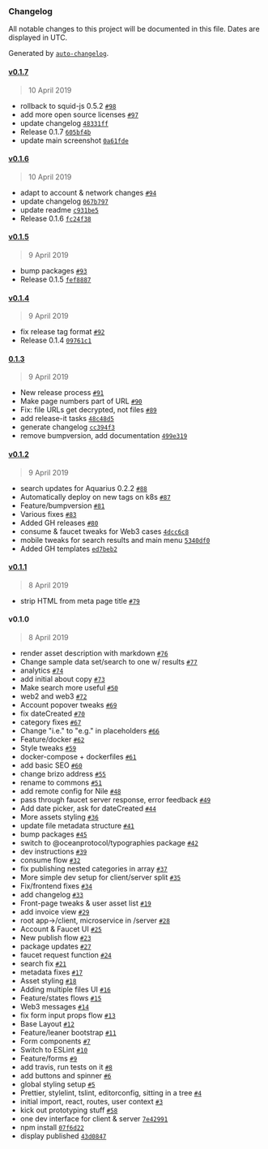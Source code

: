 ### Changelog

All notable changes to this project will be documented in this file. Dates are displayed in UTC.

Generated by [`auto-changelog`](https://github.com/CookPete/auto-changelog).

#### [v0.1.7](https://github.com/oceanprotocol/commons-marketplace/compare/v0.1.6...v0.1.7)

> 10 April 2019

- rollback to squid-js 0.5.2 [`#98`](https://github.com/oceanprotocol/commons-marketplace/pull/98)
- add more open source licenses [`#97`](https://github.com/oceanprotocol/commons-marketplace/pull/97)
- update changelog [`48331ff`](https://github.com/oceanprotocol/commons-marketplace/commit/48331ffe1e3ceded4def24a5ad86dca88d7ef8d8)
- Release 0.1.7 [`605bf4b`](https://github.com/oceanprotocol/commons-marketplace/commit/605bf4bafab775fb63246b1bafbe3a81170a10d1)
- update main screenshot [`0a61fde`](https://github.com/oceanprotocol/commons-marketplace/commit/0a61fdeee39e39e11ec4898beace77928883eab5)

#### [v0.1.6](https://github.com/oceanprotocol/commons-marketplace/compare/v0.1.5...v0.1.6)

> 10 April 2019

- adapt to account & network changes [`#94`](https://github.com/oceanprotocol/commons-marketplace/pull/94)
- update changelog [`067b797`](https://github.com/oceanprotocol/commons-marketplace/commit/067b797d4a89202d562281380a178b1df2f1d5a1)
- update readme [`c931be5`](https://github.com/oceanprotocol/commons-marketplace/commit/c931be5457c3b65f4f213df608e2c6b75be9e5fe)
- Release 0.1.6 [`fc24f38`](https://github.com/oceanprotocol/commons-marketplace/commit/fc24f3852a39f09d1fc6eb15bfbf5a64a7f59e15)

#### [v0.1.5](https://github.com/oceanprotocol/commons-marketplace/compare/v0.1.4...v0.1.5)

> 9 April 2019

- bump packages [`#93`](https://github.com/oceanprotocol/commons-marketplace/pull/93)
- Release 0.1.5 [`fef8887`](https://github.com/oceanprotocol/commons-marketplace/commit/fef888773ee89860a68f7e5410184440cb7a1426)

#### [v0.1.4](https://github.com/oceanprotocol/commons-marketplace/compare/0.1.3...v0.1.4)

> 9 April 2019

- fix release tag format [`#92`](https://github.com/oceanprotocol/commons-marketplace/pull/92)
- Release 0.1.4 [`09761c1`](https://github.com/oceanprotocol/commons-marketplace/commit/09761c13fae3ccf3169589ca8448aa99ac78d5ca)

#### [0.1.3](https://github.com/oceanprotocol/commons-marketplace/compare/v0.1.2...0.1.3)

> 9 April 2019

- New release process [`#91`](https://github.com/oceanprotocol/commons-marketplace/pull/91)
- Make page numbers part of URL [`#90`](https://github.com/oceanprotocol/commons-marketplace/pull/90)
- Fix: file URLs get decrypted, not files [`#89`](https://github.com/oceanprotocol/commons-marketplace/pull/89)
- add release-it tasks [`48c48d5`](https://github.com/oceanprotocol/commons-marketplace/commit/48c48d530b95ea7aa4998ae2391c1619654c99e1)
- generate changelog [`cc394f3`](https://github.com/oceanprotocol/commons-marketplace/commit/cc394f3ccca7a47c2531764b1758aaaed4469705)
- remove bumpversion, add documentation [`499e319`](https://github.com/oceanprotocol/commons-marketplace/commit/499e31991bbd58fe291dd1c401af0c9a8c29a7d3)

#### [v0.1.2](https://github.com/oceanprotocol/commons-marketplace/compare/v0.1.1...v0.1.2)

> 9 April 2019

- search updates for Aquarius 0.2.2 [`#88`](https://github.com/oceanprotocol/commons-marketplace/pull/88)
- Automatically deploy on new tags on k8s [`#87`](https://github.com/oceanprotocol/commons-marketplace/pull/87)
- Feature/bumpversion [`#81`](https://github.com/oceanprotocol/commons-marketplace/pull/81)
- Various fixes [`#83`](https://github.com/oceanprotocol/commons-marketplace/pull/83)
- Added GH releases [`#80`](https://github.com/oceanprotocol/commons-marketplace/pull/80)
- consume & faucet tweaks for Web3 cases [`4dcc6c8`](https://github.com/oceanprotocol/commons-marketplace/commit/4dcc6c831a015a1cf758218e9109f38b4f310d94)
- mobile tweaks for search results and main menu [`5340df0`](https://github.com/oceanprotocol/commons-marketplace/commit/5340df0993eef5a35526d306f96bd020c0e64422)
- Added GH templates [`ed7beb2`](https://github.com/oceanprotocol/commons-marketplace/commit/ed7beb295bebf6ebceabd656b0fe21abc57fcca3)

#### [v0.1.1](https://github.com/oceanprotocol/commons-marketplace/compare/v0.1.0...v0.1.1)

> 8 April 2019

- strip HTML from meta page title [`#79`](https://github.com/oceanprotocol/commons-marketplace/pull/79)

#### v0.1.0

> 8 April 2019

- render asset description with markdown [`#76`](https://github.com/oceanprotocol/commons-marketplace/pull/76)
- Change sample data set/search to one w/ results [`#77`](https://github.com/oceanprotocol/commons-marketplace/pull/77)
- analytics [`#74`](https://github.com/oceanprotocol/commons-marketplace/pull/74)
- add initial about copy [`#73`](https://github.com/oceanprotocol/commons-marketplace/pull/73)
- Make search more useful [`#50`](https://github.com/oceanprotocol/commons-marketplace/pull/50)
- web2 and web3 [`#72`](https://github.com/oceanprotocol/commons-marketplace/pull/72)
- Account popover tweaks [`#69`](https://github.com/oceanprotocol/commons-marketplace/pull/69)
- fix dateCreated [`#70`](https://github.com/oceanprotocol/commons-marketplace/pull/70)
- category fixes [`#67`](https://github.com/oceanprotocol/commons-marketplace/pull/67)
- Change "i.e." to "e.g." in placeholders [`#66`](https://github.com/oceanprotocol/commons-marketplace/pull/66)
- Feature/docker [`#62`](https://github.com/oceanprotocol/commons-marketplace/pull/62)
- Style tweaks [`#59`](https://github.com/oceanprotocol/commons-marketplace/pull/59)
- docker-compose + dockerfiles [`#61`](https://github.com/oceanprotocol/commons-marketplace/pull/61)
- add basic SEO [`#60`](https://github.com/oceanprotocol/commons-marketplace/pull/60)
- change brizo address [`#55`](https://github.com/oceanprotocol/commons-marketplace/pull/55)
- rename to commons [`#51`](https://github.com/oceanprotocol/commons-marketplace/pull/51)
- add remote config for Nile [`#48`](https://github.com/oceanprotocol/commons-marketplace/pull/48)
- pass through faucet server response, error feedback [`#49`](https://github.com/oceanprotocol/commons-marketplace/pull/49)
- Add date picker, ask for dateCreated [`#44`](https://github.com/oceanprotocol/commons-marketplace/pull/44)
- More assets styling [`#36`](https://github.com/oceanprotocol/commons-marketplace/pull/36)
- update file metadata structure [`#41`](https://github.com/oceanprotocol/commons-marketplace/pull/41)
- bump packages [`#45`](https://github.com/oceanprotocol/commons-marketplace/pull/45)
- switch to @oceanprotocol/typographies package [`#42`](https://github.com/oceanprotocol/commons-marketplace/pull/42)
- dev instructions [`#39`](https://github.com/oceanprotocol/commons-marketplace/pull/39)
- consume flow [`#32`](https://github.com/oceanprotocol/commons-marketplace/pull/32)
- fix publishing nested categories in array [`#37`](https://github.com/oceanprotocol/commons-marketplace/pull/37)
- More simple dev setup for client/server split [`#35`](https://github.com/oceanprotocol/commons-marketplace/pull/35)
- Fix/frontend fixes [`#34`](https://github.com/oceanprotocol/commons-marketplace/pull/34)
- add changelog [`#33`](https://github.com/oceanprotocol/commons-marketplace/pull/33)
- Front-page tweaks & user asset list [`#19`](https://github.com/oceanprotocol/commons-marketplace/pull/19)
- add invoice view [`#29`](https://github.com/oceanprotocol/commons-marketplace/pull/29)
- root app->/client, microservice in /server [`#28`](https://github.com/oceanprotocol/commons-marketplace/pull/28)
- Account & Faucet UI [`#25`](https://github.com/oceanprotocol/commons-marketplace/pull/25)
- New publish flow [`#23`](https://github.com/oceanprotocol/commons-marketplace/pull/23)
- package updates [`#27`](https://github.com/oceanprotocol/commons-marketplace/pull/27)
- faucet request function [`#24`](https://github.com/oceanprotocol/commons-marketplace/pull/24)
- search fix [`#21`](https://github.com/oceanprotocol/commons-marketplace/pull/21)
- metadata fixes [`#17`](https://github.com/oceanprotocol/commons-marketplace/pull/17)
- Asset styling [`#18`](https://github.com/oceanprotocol/commons-marketplace/pull/18)
- Adding multiple files UI [`#16`](https://github.com/oceanprotocol/commons-marketplace/pull/16)
- Feature/states flows [`#15`](https://github.com/oceanprotocol/commons-marketplace/pull/15)
- Web3 messages [`#14`](https://github.com/oceanprotocol/commons-marketplace/pull/14)
- fix form input props flow [`#13`](https://github.com/oceanprotocol/commons-marketplace/pull/13)
- Base Layout [`#12`](https://github.com/oceanprotocol/commons-marketplace/pull/12)
- Feature/leaner bootstrap [`#11`](https://github.com/oceanprotocol/commons-marketplace/pull/11)
- Form components [`#7`](https://github.com/oceanprotocol/commons-marketplace/pull/7)
- Switch to ESLint [`#10`](https://github.com/oceanprotocol/commons-marketplace/pull/10)
- Feature/forms [`#9`](https://github.com/oceanprotocol/commons-marketplace/pull/9)
- add travis, run tests on it [`#8`](https://github.com/oceanprotocol/commons-marketplace/pull/8)
- add buttons and spinner [`#6`](https://github.com/oceanprotocol/commons-marketplace/pull/6)
- global styling setup [`#5`](https://github.com/oceanprotocol/commons-marketplace/pull/5)
- Prettier, stylelint, tslint, editorconfig, sitting in a tree [`#4`](https://github.com/oceanprotocol/commons-marketplace/pull/4)
- initial import, react, routes, user context [`#3`](https://github.com/oceanprotocol/commons-marketplace/pull/3)
- kick out prototyping stuff [`#58`](https://github.com/oceanprotocol/commons-marketplace/issues/58)
- one dev interface for client & server [`7e42991`](https://github.com/oceanprotocol/commons-marketplace/commit/7e42991706f139a34e425dd7c20b28b4f55d77aa)
- npm install [`07f6d22`](https://github.com/oceanprotocol/commons-marketplace/commit/07f6d22a36f0f253f9a6619912489679f62218da)
- display published [`43d0847`](https://github.com/oceanprotocol/commons-marketplace/commit/43d0847d48ccf3f5796f27aae6cd179770c8a8d5)
